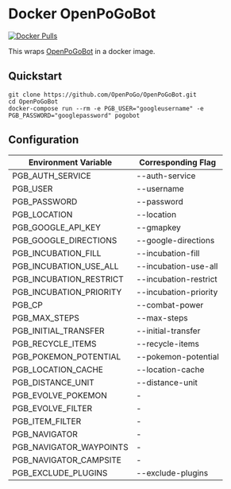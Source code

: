 # Docker OpenPoGoBot

[![Docker Pulls](https://img.shields.io/docker/pulls/torvitas/openpogobot.svg?maxAge=2592000)]()

This wraps [OpenPoGoBot](https://github.com/OpenPoGo/OpenPoGoBot) in a docker image.

## Quickstart
```
git clone https://github.com/OpenPoGo/OpenPoGoBot.git
cd OpenPoGoBot
docker-compose run --rm -e PGB_USER="googleusername" -e PGB_PASSWORD="googlepassword" pogobot
```
## Configuration

| Environment Variable | Corresponding Flag |
|-----------|-----------|
| PGB_AUTH_SERVICE | --auth-service |
| PGB_USER | --username |
| PGB_PASSWORD | --password |
| PGB_LOCATION | --location |
| PGB_GOOGLE_API_KEY | --gmapkey |
| PGB_GOOGLE_DIRECTIONS | --google-directions |
| PGB_INCUBATION_FILL | --incubation-fill |
| PGB_INCUBATION_USE_ALL | --incubation-use-all |
| PGB_INCUBATION_RESTRICT | --incubation-restrict |
| PGB_INCUBATION_PRIORITY | --incubation-priority |
| PGB_CP | --combat-power |
| PGB_MAX_STEPS | --max-steps |
| PGB_INITIAL_TRANSFER | --initial-transfer |
| PGB_RECYCLE_ITEMS | --recycle-items |
| PGB_POKEMON_POTENTIAL | --pokemon-potential |
| PGB_LOCATION_CACHE | --location-cache |
| PGB_DISTANCE_UNIT | --distance-unit |
| PGB_EVOLVE_POKEMON | - |
| PGB_EVOLVE_FILTER | - |
| PGB_ITEM_FILTER | - |
| PGB_NAVIGATOR | - |
| PGB_NAVIGATOR_WAYPOINTS | - |
| PGB_NAVIGATOR_CAMPSITE | - |
| PGB_EXCLUDE_PLUGINS | --exclude-plugins |
